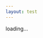 ```yaml
---
layout: test
---
```


<div id="external_visualization"></div>
<div id="loading">loading...</div>

<script type="text/javascript">
  // load data via an ajax request. When the data is in, load the timeline
  $.ajax({
    url: '/static/data/data.json',
    success: function (data) {
      // hide the "loading..." message
      document.getElementById('loading').style.display = 'none';

      // DOM element where the Timeline will be attached
      var container = document.getElementById('external_visualization');

      // Create a DataSet (allows two way data-binding)
      var items = new vis.DataSet(data);

      // Configuration for the Timeline
      var options = {};

      // Create a Timeline
      var timeline = new vis.Timeline(container, items, options);
    },
    error: function (err) {
      console.log('Error', err);
      if (err.status === 0) {
        alert('Failed to load data/basic.json.\nPlease run this example on a server.');
      }
      else {
        alert('Failed to load data/basic.json.');
      }
    }
  });
</script>
